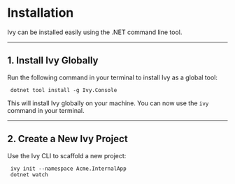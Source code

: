 ﻿# Installation

Ivy can be installed easily using the .NET command line tool.

---

## 1. Install Ivy Globally

Run the following command in your terminal to install Ivy as a global tool:

```terminal
 dotnet tool install -g Ivy.Console
```

This will install Ivy globally on your machine. You can now use the `ivy` command in your terminal.

---

## 2. Create a New Ivy Project

Use the Ivy CLI to scaffold a new project:

```terminal
 ivy init --namespace Acme.InternalApp
 dotnet watch
```
